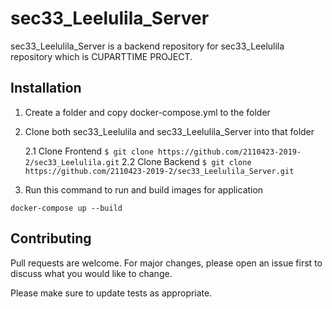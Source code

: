 # sec33_Leelulila_Server

sec33_Leelulila_Server is a backend repository for sec33_Leelulila repository which is CUPARTTIME PROJECT.

## Installation

1. Create a folder and copy docker-compose.yml to the folder
2. Clone both sec33_Leelulila and sec33_Leelulila_Server into that folder

    2.1 Clone Frontend
         ```
        $ git clone https://github.com/2110423-2019-2/sec33_Leelulila.git
        ```
    2.2 Clone Backend
        ```
        $ git clone https://github.com/2110423-2019-2/sec33_Leelulila_Server.git
        ```
3. Run this command to run and build images for application
```
docker-compose up --build
```

## Contributing
Pull requests are welcome. For major changes, please open an issue first to discuss what you would like to change.

Please make sure to update tests as appropriate.
